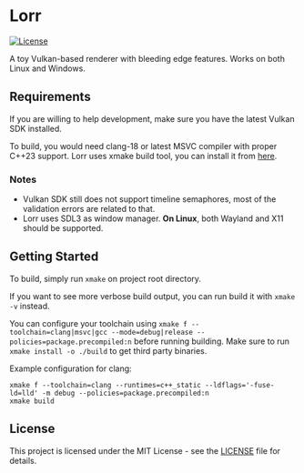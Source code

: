 # Lorr

[![License](https://img.shields.io/badge/license-MIT-blue.svg)](LICENSE)

A toy Vulkan-based renderer with bleeding edge features. Works on both Linux and Windows.

## Requirements
If you are willing to help development, make sure you have the latest Vulkan SDK installed.

To build, you would need clang-18 or latest MSVC compiler with proper C++23 support.
Lorr uses xmake build tool, you can install it from [here](https://xmake.io/#/getting_started).

### Notes
- Vulkan SDK still does not support timeline semaphores, most of the validation errors are related to that.
- Lorr uses SDL3 as window manager. **On Linux**, both Wayland and X11 should be supported.

## Getting Started
To build, simply run `xmake` on project root directory.

If you want to see more verbose build output, you can run build it with `xmake -v` instead.

You can configure your toolchain using `xmake f --toolchain=clang|msvc|gcc --mode=debug|release --policies=package.precompiled:n` before running building.
Make sure to run `xmake install -o ./build` to get third party binaries.

Example configuration for clang:
```
xmake f --toolchain=clang --runtimes=c++_static --ldflags='-fuse-ld=lld' -m debug --policies=package.precompiled:n
xmake build
```

## License

This project is licensed under the MIT License - see the [LICENSE](LICENSE) file for details.
